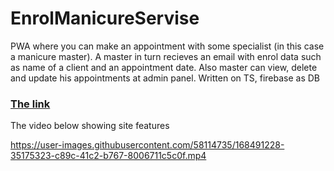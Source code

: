 # EnrolManicureServise

PWA where you can make an appointment with some specialist (in this case a manicure master). A master in turn recieves an email with enrol data such as name of a client and an appointment date. Also master can view, delete and update his appointments at admin panel.
Written on TS, firebase as DB

### [The link](https://enrolmanicureservice.web.app/) 

The video below showing site features

https://user-images.githubusercontent.com/58114735/168491228-35175323-c89c-41c2-b767-8006711c5c0f.mp4








